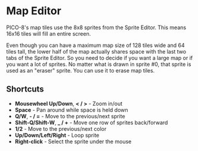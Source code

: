 # Map Editor

PICO-8's map tiles use the 8x8 sprites from the Sprite Editor. This means 16x16
tiles will fill an entire screen.

Even though you can have a maximum map size of 128 tiles wide and 64 tiles
tall, the lower half of the map actually shares space with the last two tabs of
the Sprite Editor. So you need to decide if you want a large map or if you want
a lot of sprites.  No matter what is drawn in sprite #0, that sprite is used as
an "eraser" sprite. You can use it to erase map tiles.

## Shortcuts

- **Mousewheel Up/Down**, **< / >** - Zoom in/out
- **Space** - Pan around while space is held down
- **Q/W**, **- / =** - Move to the previous/next sprite
- **Shift-Q/Shift-W**, **_ / +** - Move one row of sprites back/forward
- **1/2** - Move to the previous/next color
- **Up/Down/Left/Right** - Loop sprite
- **Right-click** - Select the sprite under the mouse

